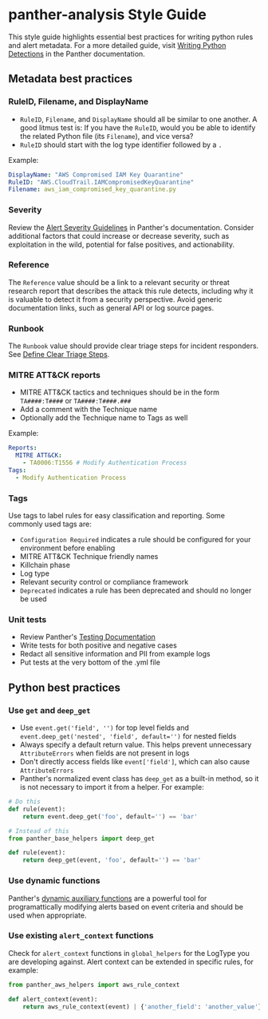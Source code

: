# panther-analysis Style Guide

This style guide highlights essential best practices for writing python rules and alert metadata. For a more detailed guide, visit [Writing Python Detections](https://docs.panther.com/detections/rules/python) in the Panther documentation.

## Metadata best practices

### RuleID, Filename, and DisplayName

- `RuleID`, `Filename`, and `DisplayName` should all be similar to one another. A good litmus test is: If you have the `RuleID`, would you be able to identify the related Python file (its `Filename`), and vice versa?
- `RuleID` should start with the log type identifier followed by a `.`

Example:
```yaml
DisplayName: "AWS Compromised IAM Key Quarantine"
RuleID: "AWS.CloudTrail.IAMCompromisedKeyQuarantine"
Filename: aws_iam_compromised_key_quarantine.py
```

### Severity

Review the [Alert Severity Guidelines](https://docs.panther.com/detections/rules#alert-severity) in Panther's documentation.  Consider additional factors that could increase or decrease severity, such as exploitation in the wild, potential for false positives, and actionability.

### Reference

The `Reference` value should be a link to a relevant security or threat research report that describes the attack this rule detects, including why it is valuable to detect it from a security perspective. Avoid generic documentation links, such as general API or log source pages.

### Runbook

The `Runbook` value should provide clear triage steps for incident responders.  See [Define Clear Triage Steps](https://jacknaglieri.substack.com/i/148126819/define-clear-triage-steps).

### MITRE ATT&CK reports

- MITRE ATT&CK tactics and techniques should be in the form `TA####:T####` or `TA####:T####.###`
- Add a comment with the Technique name
- Optionally add the Technique name to Tags as well

Example:
```yaml
Reports:
  MITRE ATT&CK:
    - TA0006:T1556 # Modify Authentication Process
Tags:
  - Modify Authentication Process
```

### Tags

Use tags to label rules for easy classification and reporting.  Some commonly used tags are:

- `Configuration Required` indicates a rule should be configured for your environment before enabling
- MITRE ATT&CK Technique friendly names
- Killchain phase
- Log type
- Relevant security control or compliance framework
- `Deprecated` indicates a rule has been deprecated and should no longer be used

### Unit tests

- Review Panther's [Testing Documentation](https://docs.panther.com/detections/testing)
- Write tests for both positive and negative cases
- Redact all sensitive information and PII from example logs
- Put tests at the very bottom of the .yml file

## Python best practices

### Use `get` and `deep_get`

- Use `event.get('field', '')` for top level fields and `event.deep_get('nested', 'field', default='')` for nested fields
- Always specify a default return value.  This helps prevent unnecessary `AttributeErrors` when fields are not present in logs
- Don't directly access fields like `event['field']`, which can also cause `AttributeErrors`
- Panther's normalized event class has `deep_get` as a built-in method, so it is not necessary to import it from a helper.  For example:

```python
# Do this
def rule(event):
    return event.deep_get('foo', default='') == 'bar'

# Instead of this
from panther_base_helpers import deep_get

def rule(event):
    return deep_get(event, 'foo', default='') == 'bar'
```

### Use dynamic functions

Panther's [dynamic auxiliary functions](https://docs.panther.com/detections/rules/python#alert-functions-in-python-detections) are a powerful tool for programattically modifying alerts based on event criteria and should be used when appropriate.

### Use existing `alert_context` functions

Check for `alert_context` functions in `global_helpers` for the LogType you are developing against.  Alert context can be extended in specific rules, for example:

```python
from panther_aws_helpers import aws_rule_context

def alert_context(event):
    return aws_rule_context(event) | {'another_field': 'another_value'}
```




